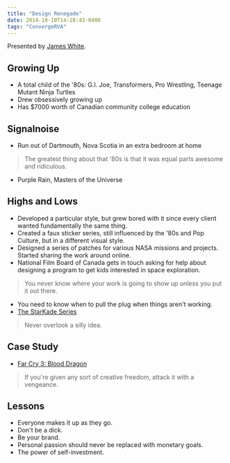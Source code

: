 ```yaml
---
title: "Design Renegade"
date: 2014-10-10T14:28:43-0400
tags: "ConvergeRVA"
---
```


Presented by [James White](http://www.signalnoise.com/).

## Growing Up

- A total child of the '80s: G.I. Joe, Transformers, Pro Wrestling, Teenage Mutant Ninja Turtles
- Drew obsessively growing up
- Has $7000 worth of Canadian community college education

## Signalnoise

- Run out of Dartmouth, Nova Scotia in an extra bedroom at home

> The greatest thing about that '80s is that it was equal parts awesome and ridiculous.

- Purple Rain, Masters of the Universe

## Highs and Lows

- Developed a particular style, but grew bored with it since every client wanted fundamentally the same thing.
- Created a faux sticker series, still influenced by the '80s and Pop Culture, but in a different visual style.
- Designed a series of patches for various NASA missions and projects. Started sharing the work around online.
- National Film Board of Canada gets in touch asking for help about designing a program to get kids interested in space exploration.

> You never know where your work is going to show up unless you put it out there.

- You need to know when to pull the plug when things aren't working.
- [The StarKade Series](http://blog.signalnoise.com/starkade-series/)

> Never overlook a silly idea.

## Case Study

- [Far Cry 3: Blood Dragon](http://en.m.wikipedia.org/wiki/Far_Cry_3:_Blood_Dragon)

> If you're given any sort of creative freedom, attack it with a vengeance.

## Lessons

- Everyone makes it up as they go.
- Don't be a dick.
- Be your brand.
- Personal passion should never be replaced with monetary goals.
- The power of self-investment.
